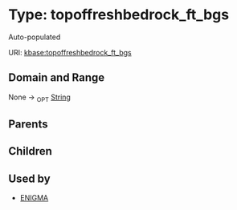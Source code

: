 
# Type: topoffreshbedrock_ft_bgs


Auto-populated

URI: [kbase:topoffreshbedrock_ft_bgs](http://kbase.us/topoffreshbedrock_ft_bgs)


## Domain and Range

None ->  <sub>OPT</sub> [String](types/String.md)

## Parents


## Children


## Used by

 * [ENIGMA](ENIGMA.md)
